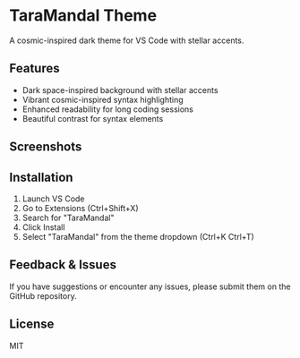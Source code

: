 # TaraMandal Theme

A cosmic-inspired dark theme for VS Code with stellar accents.

## Features

- Dark space-inspired background with stellar accents
- Vibrant cosmic-inspired syntax highlighting
- Enhanced readability for long coding sessions
- Beautiful contrast for syntax elements

## Screenshots


## Installation

1. Launch VS Code
2. Go to Extensions (Ctrl+Shift+X)
3. Search for "TaraMandal"
4. Click Install
5. Select "TaraMandal" from the theme dropdown (Ctrl+K Ctrl+T)

## Feedback & Issues

If you have suggestions or encounter any issues, please submit them on the GitHub repository.

## License

MIT